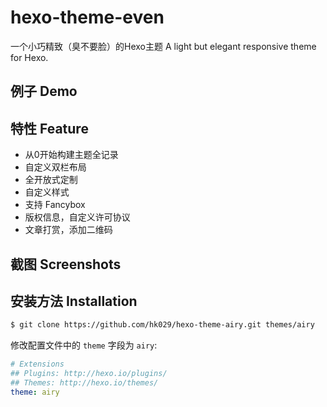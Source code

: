 # hexo-theme-even
一个小巧精致（臭不要脸）的Hexo主题
A light but elegant responsive theme for Hexo.

## 例子 Demo

## 特性 Feature
- 从0开始构建主题全记录
- 自定义双栏布局
- 全开放式定制
- 自定义样式
- 支持 Fancybox
- 版权信息，自定义许可协议
- 文章打赏，添加二维码
## 截图 Screenshots

## 安装方法 Installation
```bash
$ git clone https://github.com/hk029/hexo-theme-airy.git themes/airy
```

修改配置文件中的 `theme` 字段为 `airy`:

```yaml
# Extensions
## Plugins: http://hexo.io/plugins/
## Themes: http://hexo.io/themes/
theme: airy
```
